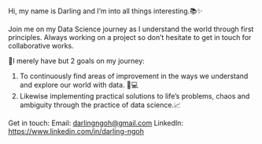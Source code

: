 Hi, my name is Darling and I’m into all things interesting.📚✨

Join me on my Data Science journey as I understand the world through first principles. 
Always working on a project so don’t hesitate to get in touch for collaborative works.


🔰I merely have but 2 goals on my journey:
1) To continuously find areas of improvement in the ways we understand and explore our world with data. 🧬💻
2) Likewise implementing practical solutions to life’s problems, chaos and ambiguity through the practice of data science.📈

Get in touch:
Email: darlingngoh@gmail.com
LinkedIn: https://www.linkedin.com/in/darling-ngoh

<!---
101Darling/101Darling is a ✨ special ✨ repository because its `README.md` (this file) appears on your GitHub profile.
You can click the Preview link to take a look at your changes.
--->
